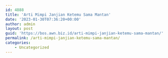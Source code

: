 ```yaml
---
id: 4888
title: 'Arti Mimpi Janjian Ketemu Sama Mantan'
date: '2023-01-30T07:36:20+00:00'
author: admin
layout: post
guid: 'https://bos.awn.biz.id/arti-mimpi-janjian-ketemu-sama-mantan/'
permalink: /arti-mimpi-janjian-ketemu-sama-mantan/
categories:
    - Uncategorized
---
```


